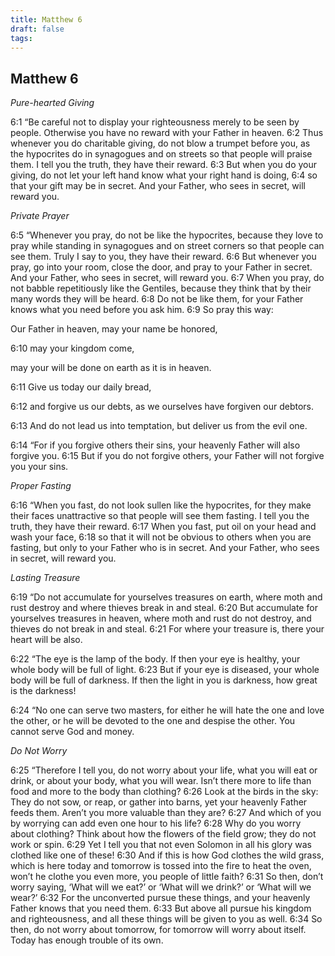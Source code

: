 ```yaml
---
title: Matthew 6
draft: false
tags:
---
```


## Matthew 6
_Pure-hearted Giving_

6:1 “Be careful not to display your righteousness merely to be seen by people. Otherwise you have no reward with your Father in heaven. 6:2 Thus whenever you do charitable giving, do not blow a trumpet before you, as the hypocrites do in synagogues and on streets so that people will praise them. I tell you the truth, they have their reward. 6:3 But when you do your giving, do not let your left hand know what your right hand is doing, 6:4 so that your gift may be in secret. And your Father, who sees in secret, will reward you.

_Private Prayer_

6:5 “Whenever you pray, do not be like the hypocrites, because they love to pray while standing in synagogues and on street corners so that people can see them. Truly I say to you, they have their reward. 6:6 But whenever you pray, go into your room, close the door, and pray to your Father in secret. And your Father, who sees in secret, will reward you. 6:7 When you pray, do not babble repetitiously like the Gentiles, because they think that by their many words they will be heard. 6:8 Do not be like them, for your Father knows what you need before you ask him. 6:9 So pray this way:

Our Father in heaven, may your name be honored,

6:10 may your kingdom come,

may your will be done on earth as it is in heaven.

6:11 Give us today our daily bread,

6:12 and forgive us our debts, as we ourselves have forgiven our debtors.

6:13 And do not lead us into temptation, but deliver us from the evil one.

6:14 “For if you forgive others their sins, your heavenly Father will also forgive you. 6:15 But if you do not forgive others, your Father will not forgive you your sins.

_Proper Fasting_

6:16 “When you fast, do not look sullen like the hypocrites, for they make their faces unattractive so that people will see them fasting. I tell you the truth, they have their reward. 6:17 When you fast, put oil on your head and wash your face, 6:18 so that it will not be obvious to others when you are fasting, but only to your Father who is in secret. And your Father, who sees in secret, will reward you.

_Lasting Treasure_

6:19 “Do not accumulate for yourselves treasures on earth, where moth and rust destroy and where thieves break in and steal. 6:20 But accumulate for yourselves treasures in heaven, where moth and rust do not destroy, and thieves do not break in and steal. 6:21 For where your treasure is, there your heart will be also.

6:22 “The eye is the lamp of the body. If then your eye is healthy, your whole body will be full of light. 6:23 But if your eye is diseased, your whole body will be full of darkness. If then the light in you is darkness, how great is the darkness!

6:24 “No one can serve two masters, for either he will hate the one and love the other, or he will be devoted to the one and despise the other. You cannot serve God and money.

_Do Not Worry_

6:25 “Therefore I tell you, do not worry about your life, what you will eat or drink, or about your body, what you will wear. Isn’t there more to life than food and more to the body than clothing? 6:26 Look at the birds in the sky: They do not sow, or reap, or gather into barns, yet your heavenly Father feeds them. Aren’t you more valuable than they are? 6:27 And which of you by worrying can add even one hour to his life? 6:28 Why do you worry about clothing? Think about how the flowers of the field grow; they do not work or spin. 6:29 Yet I tell you that not even Solomon in all his glory was clothed like one of these! 6:30 And if this is how God clothes the wild grass, which is here today and tomorrow is tossed into the fire to heat the oven, won’t he clothe you even more, you people of little faith? 6:31 So then, don’t worry saying, ‘What will we eat?’ or ‘What will we drink?’ or ‘What will we wear?’ 6:32 For the unconverted pursue these things, and your heavenly Father knows that you need them. 6:33 But above all pursue his kingdom and righteousness, and all these things will be given to you as well. 6:34 So then, do not worry about tomorrow, for tomorrow will worry about itself. Today has enough trouble of its own.

